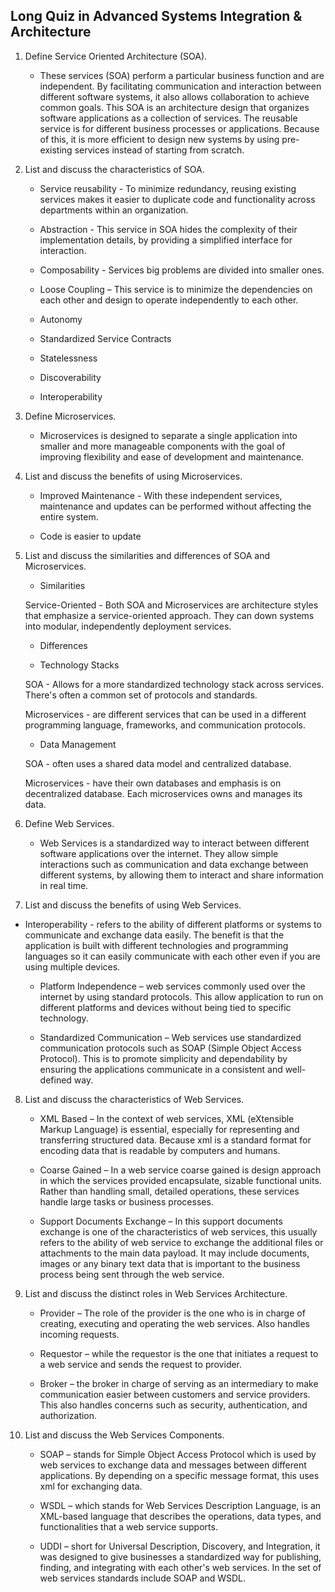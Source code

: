 ## Long Quiz in Advanced Systems Integration & Architecture
1. Define Service Oriented Architecture (SOA).

	- These services (SOA) perform a particular business function and are independent. By facilitating communication and interaction between different software systems, it also allows collaboration to achieve common goals. This SOA is an architecture design that organizes software applications as a collection of services. The reusable service is for different business processes or applications. Because of this, it is more efficient to design new systems by using pre-existing services instead of starting from scratch.

2. List and discuss the characteristics of SOA.

	* Service reusability - To minimize redundancy, reusing existing services makes it easier to duplicate code and functionality across departments within an organization.

	* Abstraction - This service in SOA hides the complexity of their implementation details, by providing a simplified interface for interaction.

	* Composability - Services big problems are divided into smaller ones.

	* Loose Coupling – This service is to minimize the dependencies on each other and design to operate independently to each other.

	* Autonomy 
	* Standardized Service Contracts
	* Statelessness
	* Discoverability
	* Interoperability

3. Define Microservices.

	- Microservices is designed to separate a single application into smaller and more manageable components with the goal of improving flexibility and ease of development and maintenance.


4. List and discuss the benefits of using Microservices.

	* Improved Maintenance - With these independent services, maintenance and updates can be performed without affecting the entire system.

	* Code is easier to update

5. List and discuss the similarities and differences of SOA and Microservices.

	* Similarities 

	Service-Oriented - Both SOA and Microservices are architecture styles that emphasize a service-oriented approach. They can down systems into modular, independently deployment services.

	* Differences

	* Technology Stacks

	SOA - Allows for a more standardized technology stack across services. There's often a common set of protocols and standards.
		 
	Microservices - are different services that can be used in a different programming language, frameworks, and communication protocols.

	* Data Management

	SOA - often uses a shared data model and centralized database.

	Microservices - have their own databases and emphasis is on decentralized database. Each microservices owns and manages its data.


6. Define Web Services.

	- Web Services is a standardized way to interact between different software applications over the internet. They allow simple interactions such as communication and data exchange between different systems, by allowing them to interact and share information in real time. 

7. List and discuss the benefits of using Web Services.

* Interoperability - refers to the ability of different platforms or systems to communicate and exchange data easily. The benefit is that the application is built with different technologies and programming languages so it can easily communicate with each other even if you are using multiple devices.

	* Platform Independence – web services commonly used over the internet by using standard protocols. This allow application to run on different platforms and devices without being tied to specific technology. 

	* Standardized Communication – Web services use standardized communication protocols such as SOAP (Simple Object Access Protocol). This is to promote simplicity and dependability by ensuring the applications communicate in a consistent and well-defined way.

8. List and discuss the characteristics of Web Services.

	*  XML Based – In the context of web services, XML (eXtensible Markup Language) is essential, especially for representing and transferring structured data. Because xml is a standard format for encoding data that is readable by computers and humans.

	* Coarse Gained – In a web service coarse gained is design approach in which the services provided encapsulate, sizable functional units. Rather than handling small, detailed operations, these services handle large tasks or business processes.

	* Support Documents Exchange – In this support documents exchange is one of the characteristics of web services, this usually refers to the ability of web service to exchange the additional files or attachments to the main data payload. It may include documents, images or any binary text data that is important to the business process being sent through the web service.


9. List and discuss the distinct roles in Web Services Architecture.

	* Provider – The role of the provider is the one who is in charge of creating, executing and operating the web services. Also handles incoming requests.

	* Requestor – while the requestor is the one that initiates a request to a web service and sends the request to provider. 

	* Broker – the broker in charge of serving as an intermediary to make communication easier between customers and service providers. This also handles concerns such as security, authentication, and authorization.

10. List and discuss the Web Services Components.

	* SOAP – stands for Simple Object Access Protocol which is used by web services to exchange data and messages between different applications. By depending on a specific message format, this uses xml for exchanging data.

	* WSDL – which stands for Web Services Description Language, is an XML-based language that describes the operations, data types, and functionalities that a web service supports.


	* UDDI – short for Universal Description, Discovery, and Integration, it was designed to give businesses a standardized way for publishing, finding, and integrating with each other's web services. In the set of web services standards include SOAP and WSDL. 

